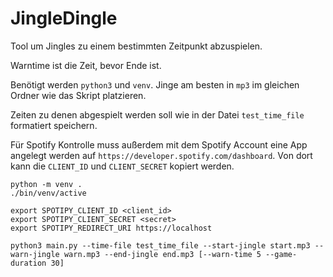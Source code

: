 # JingleDingle

Tool um Jingles zu einem bestimmten Zeitpunkt abzuspielen.


Warntime ist die Zeit, bevor Ende ist.


Benötigt werden `python3` und `venv`.
Jinge am besten in `mp3` im gleichen Ordner wie das Skript platzieren.

Zeiten zu denen abgespielt werden soll wie in der Datei `test_time_file` formatiert speichern.

Für Spotify Kontrolle muss außerdem mit dem Spotify Account eine App angelegt werden auf `https://developer.spotify.com/dashboard`.
Von dort kann die `CLIENT_ID` und `CLIENT_SECRET` kopiert werden.
```
python -m venv .
./bin/venv/active

export SPOTIPY_CLIENT_ID <client_id>
export SPOTIPY_CLIENT_SECRET <secret>
export SPOTIPY_REDIRECT_URI https://localhost

python3 main.py --time-file test_time_file --start-jingle start.mp3 --warn-jingle warn.mp3 --end-jingle end.mp3 [--warn-time 5 --game-duration 30]
```

